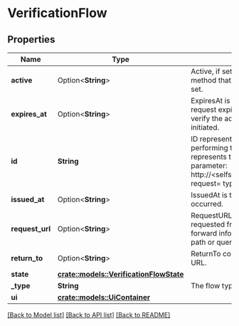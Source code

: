 # VerificationFlow

## Properties

Name | Type | Description | Notes
------------ | ------------- | ------------- | -------------
**active** | Option<**String**> | Active, if set, contains the registration method that is being used. It is initially not set. | [optional]
**expires_at** | Option<**String**> | ExpiresAt is the time (UTC) when the request expires. If the user still wishes to verify the address, a new request has to be initiated. | [optional]
**id** | **String** | ID represents the request's unique ID. When performing the verification flow, this represents the id in the verify ui's query parameter: http://<selfservice.flows.verification.ui_url>?request=<id>  type: string format: uuid | 
**issued_at** | Option<**String**> | IssuedAt is the time (UTC) when the request occurred. | [optional]
**request_url** | Option<**String**> | RequestURL is the initial URL that was requested from Ory Kratos. It can be used to forward information contained in the URL's path or query for example. | [optional]
**return_to** | Option<**String**> | ReturnTo contains the requested return_to URL. | [optional]
**state** | [**crate::models::VerificationFlowState**](verificationFlowState.md) |  | 
**_type** | **String** | The flow type can either be `api` or `browser`. | 
**ui** | [**crate::models::UiContainer**](uiContainer.md) |  | 

[[Back to Model list]](../README.md#documentation-for-models) [[Back to API list]](../README.md#documentation-for-api-endpoints) [[Back to README]](../README.md)


